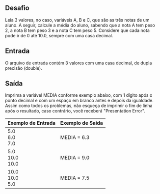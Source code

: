 ## Desafio

Leia 3 valores, no caso, variáveis A, B e C, que são as três notas de um aluno. A seguir, calcule a média do aluno, sabendo que a nota A tem peso 2, a nota B tem peso 3 e a nota C tem peso 5. Considere que cada nota pode ir de 0 até 10.0, sempre com uma casa decimal.

## Entrada

O arquivo de entrada contém 3 valores com uma casa decimal, de dupla precisão (double).

## Saída

Imprima a variável MEDIA conforme exemplo abaixo, com 1 dígito após o ponto decimal e com um espaço em branco antes e depois da igualdade. Assim como todos os problemas, não esqueça de imprimir o fim de linha após o resultado, caso contrário, você receberá "Presentation Error".
		
| Exemplo de Entrada | Exemplo de Saída|
| ---|--- |
| 5.0<br />6.0<br /> 7.0  | MEDIA = 6.3 |
| 5.0<br />10.0<br />10.0 | MEDIA = 9.0 |
| 10.0<br />10.0<br />5.0 | MEDIA = 7.5 |

